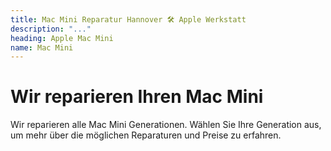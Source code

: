 ```yaml
---
title: Mac Mini Reparatur Hannover 🛠️ Apple Werkstatt
description: "..."
heading: Apple Mac Mini
name: Mac Mini
---
```


# Wir reparieren Ihren Mac Mini
Wir reparieren alle Mac Mini Generationen. Wählen Sie Ihre Generation aus, um mehr über die möglichen Reparaturen und Preise zu erfahren.